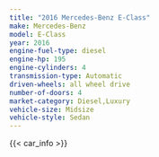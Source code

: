 ```yaml
---
title: "2016 Mercedes-Benz E-Class"
make: Mercedes-Benz
model: E-Class
year: 2016
engine-fuel-type: diesel
engine-hp: 195
engine-cylinders: 4
transmission-type: Automatic
driven-wheels: all wheel drive
number-of-doors: 4
market-category: Diesel,Luxury
vehicle-size: Midsize
vehicle-style: Sedan
---
```


{{< car_info >}}
